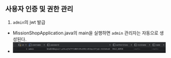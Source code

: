 ## 사용자 인증 및 권한 관리
1. `admin`의 jwt 발급
- MissionShopApplication.java의 main을 실행하면 `admin` 관리자는 자동으로 생성된다. 
- ![admin 생성](/md/ExecuteReadmeIMG/1.admin생성.PNG)